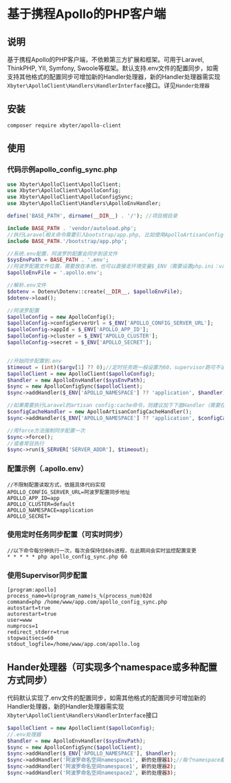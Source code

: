 # 基于携程Apollo的PHP客户端

## 说明
基于携程Apollo的PHP客户端，不依赖第三方扩展和框架。可用于Laravel, ThinkPHP, YII, Symfony, Swoole等框架。默认支持.env文件的配置同步，如需支持其他格式的配置同步可增加新的Handler处理器，新的Handler处理器需实现`Xbyter\ApolloClient\Handlers\HandlerInterface`接口。详见`Hander处理器`

## 安装
```
composer require xbyter/apollo-client
```

## 使用
### 代码示例apollo_config_sync.php
```php
use Xbyter\ApolloClient\ApolloClient;
use Xbyter\ApolloClient\ApolloConfig;
use Xbyter\ApolloClient\ApolloConfigSync;
use Xbyter\ApolloClient\Handlers\ApolloEnvHandler;

define('BASE_PATH', dirname(__DIR__) . '/'); //项目根目录

include BASE_PATH . 'vendor/autoload.php';
//执行Laravel相关命令需要引入bootstrap/app.php, 比如使用ApolloArtisanConfigCacheHandler来将配置缓存
include BASE_PATH.'/bootstrap/app.php';

//系统.env配置，阿波罗的配置会同步到该文件
$sysEnvPath = BASE_PATH . '.env';
//阿波罗配置文件位置，需要放在本地，也可以直接走环境变量$_ENV（需要设置php.ini：variables_order = "EGPCS"）
$apolloEnvFile = '.apollo.env';

//解析.env文件
$dotenv = Dotenv\Dotenv::create(__DIR__, $apolloEnvFile);
$dotenv->load();

//阿波罗配置
$apolloConfig = new ApolloConfig();
$apolloConfig->configServerUrl = $_ENV['APOLLO_CONFIG_SERVER_URL'];
$apolloConfig->appId = $_ENV['APOLLO_APP_ID'];
$apolloConfig->cluster = $_ENV['APOLLO_CLUSTER'];
$apolloConfig->secret = $_ENV['APOLLO_SECRET'];


//开始同步配置到.env
$timeout = (int)($argv[1] ?? 0);//定时任务跑一般设置为60，supervisor跑可不设置
$apolloClient = new ApolloClient($apolloConfig);
$handler = new ApolloEnvHandler($sysEnvPath);
$sync = new ApolloConfigSync($apolloClient);
$sync->addHandler($_ENV['APOLLO_NAMESPACE'] ?? 'application', $handler);

//如果需要执行Laravel的artisan config:cache命令，则建议加下下面Handler（需要在开头引入Laravel的bootstrap/app.php）
$configCacheHandler = new ApolloArtisanConfigCacheHandler();
$sync->addHandler($_ENV['APOLLO_NAMESPACE'] ?? 'application', $configCacheHandler);

//用force方法强制同步配置一次
$sync->force();
//或者常驻执行
$sync->run($_SERVER['SERVER_ADDR'], $timeout);

```


### 配置示例（.apollo.env）
```
//不限制配置读取方式，依据具体代码实现
APOLLO_CONFIG_SERVER_URL=阿波罗配置同步地址
APOLLO_APP_ID=app
APOLLO_CLUSTER=default
APOLLO_NAMESPACE=application
APOLLO_SECRET=
```

### 使用定时任务同步配置（可实时同步）
```
//以下命令每分钟执行一次，每次会保持住60s进程，在此期间会实时监控配置变更
* * * * * php apollo_config_sync.php 60
```

### 使用Supervisor同步配置
```
[program:apollo]
process_name=%(program_name)s_%(process_num)02d
command=php /home/www/app.com/apollo_config_sync.php
autostart=true
autorestart=true
user=www
numprocs=1
redirect_stderr=true
stopwaitsecs=60
stdout_logfile=/home/www/app.com/apollo.log
```

## Hander处理器（可实现多个namespace或多种配置方式同步）
代码默认实现了.env文件的配置同步，如需其他格式的配置同步可增加新的Handler处理器，新的Handler处理器需实现`Xbyter\ApolloClient\Handlers\HandlerInterface`接口
```php
$apolloClient = new ApolloClient($apolloConfig);
//.env处理器
$handler = new ApolloEnvHandler($sysEnvPath);
$sync = new ApolloConfigSync($apolloClient);
$sync->addHandler($_ENV['APOLLO_NAMESPACE'], $handler);
$sync->addHandler('阿波罗命名空间namespace1', 新的处理器1);//每个namespace都可以有不同/相同的处理方式
$sync->addHandler('阿波罗命名空间namespace1', 新的处理器2);
$sync->addHandler('阿波罗命名空间namespace2', 新的处理器3);
```
